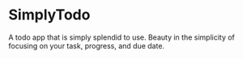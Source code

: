 <h1>SimplyTodo</h1>
<p>A todo app that is simply splendid to use. Beauty in the simplicity of focusing on your task, progress, and due date.</p>
